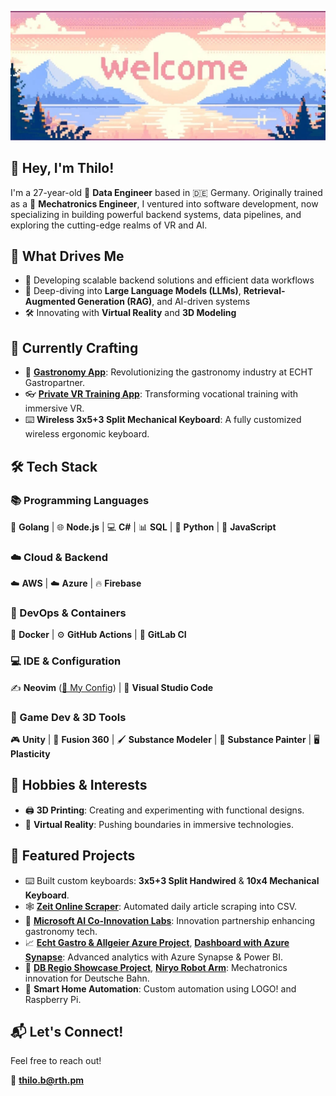 ![header](header.jpg)

## 👋 Hey, I'm Thilo!

I'm a 27-year-old 🧙 **Data Engineer** based in 🇩🇪 Germany. Originally trained as a 🤖 **Mechatronics Engineer**, I ventured into software development, now specializing in building powerful backend systems, data pipelines, and exploring the cutting-edge realms of VR and AI.

## 🎯 What Drives Me

- 🚀 Developing scalable backend solutions and efficient data workflows
- 🤖 Deep-diving into **Large Language Models (LLMs)**, **Retrieval-Augmented Generation (RAG)**, and AI-driven systems
- 🛠️ Innovating with **Virtual Reality** and **3D Modeling**

## 🌟 Currently Crafting

- 📱 [**Gastronomy App**](https://echt-gastropartner.de/app/): Revolutionizing the gastronomy industry at ECHT Gastropartner.
- 👓 [**Private VR Training App**](https://slickcomm.de/): Transforming vocational training with immersive VR.
- ⌨️ **Wireless 3x5+3 Split Mechanical Keyboard**: A fully customized wireless ergonomic keyboard.

## 🛠️ Tech Stack

### 📚 Programming Languages
🐹 **Golang** | 🌐 **Node.js** | 💻 **C#** | 📊 **SQL** | 🐍 **Python** | 📜 **JavaScript**

### ☁️ Cloud & Backend
☁️ **AWS** | ☁️ **Azure** | 🔥 **Firebase**

### 🚢 DevOps & Containers
🐳 **Docker** | ⚙️ **GitHub Actions** | 🦊 **GitLab CI**

### 💻 IDE & Configuration
✍️ **Neovim** ([🔗 My Config](https://github.com/thilob97/NeoVimConfig)) | 🎨 **Visual Studio Code**

### 🎨 Game Dev & 3D Tools
🎮 **Unity** | 🔧 **Fusion 360** | 🖌️ **Substance Modeler** | 🎨 **Substance Painter** | 🖥️ **Plasticity**

## 🎨 Hobbies & Interests

- 🖨️ **3D Printing**: Creating and experimenting with functional designs.
- 🥽 **Virtual Reality**: Pushing boundaries in immersive technologies.

## 🚧 Featured Projects

- ⌨️ Built custom keyboards: **3x5+3 Split Handwired** & **10x4 Mechanical Keyboard**.
- 🕸️ [**Zeit Online Scraper**](https://github.com/thilob97/ZeitScraper): Automated daily article scraping into CSV.
- 📎 [**Microsoft AI Co-Innovation Labs**](https://echt-gastropartner.de/blog/microsoft-ai-co-innovation-labs-echt-gastro-partner/): Innovation partnership enhancing gastronomy tech.
- 📈 [**Echt Gastro & Allgeier Azure Project**](https://ms-f1-sites-03-ea.azurewebsites.net/en-hk/story/1559617001731842612-echtgastro-allgeier-azure-en), [**Dashboard with Azure Synapse**](https://www.allgeier.ch/kunden/dashboard-von-echt-gastro-partner-auf-basis-von-azure-synapse-analytics/): Advanced analytics with Azure Synapse & Power BI.
- 🤖 [**DB Regio Showcase Project**](https://www.dbregio-berlin-brandenburg.de/db-regio-no/aktuelles/punkt3/Ein-Vorzeigeprojekt-als-Abschlussarbeit-6039272), [**Niryo Robot Arm**](https://www.generationrobots.com/blog/de/deutsche-bahn-niryo-roboterarm/?srsltid=AfmBOoq1U_m-iJNpMhbZxMyBKZWpX2IBaOT51f5kbg_vJhmnRDa68UMx): Mechatronics innovation for Deutsche Bahn.
- 🏡 **Smart Home Automation**: Custom automation using LOGO! and Raspberry Pi.

## 📬 Let's Connect!

Feel free to reach out!

📧 [**thilo.b@rth.pm**](mailto:thilo.b@rth.pm)

